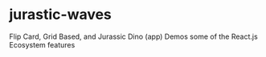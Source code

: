 # jurastic-waves
Flip Card, Grid Based, and Jurassic Dino (app) Demos some of the React.js Ecosystem features
